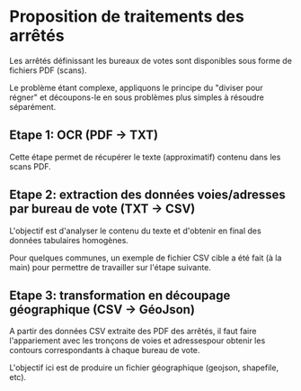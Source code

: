 # Proposition de traitements des arrêtés

Les arrêtés définissant les bureaux de votes sont disponibles sous forme de fichiers PDF (scans).

Le problème étant complexe, appliquons le principe du "diviser pour régner" et découpons-le en sous problèmes plus simples à résoudre séparément.

## Etape 1: OCR (PDF -> TXT)

Cette étape permet de récupérer le texte (approximatif) contenu dans les scans PDF.


## Etape 2: extraction des données voies/adresses par bureau de vote (TXT -> CSV)

L'objectif est d'analyser le contenu du texte et d'obtenir en final des données tabulaires homogènes.

Pour quelques communes, un exemple de fichier CSV cible a été fait (à la main) pour permettre de travailler sur l'étape suivante.


## Etape 3: transformation en découpage géographique (CSV -> GéoJson)

A partir des données CSV extraite des PDF des arrêtés, il faut faire l'appariement avec les tronçons de voies et adressespour obtenir les contours correspondants à chaque bureau de vote.

L'objectif ici est de produire un fichier géographique (geojson, shapefile, etc).
